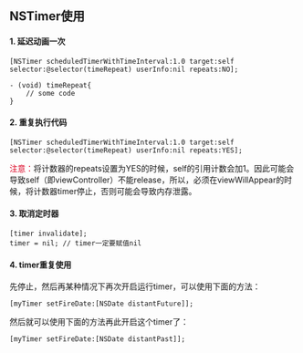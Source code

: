 ## NSTimer使用



#### 1. 延迟动画一次

```objc
[NSTimer scheduledTimerWithTimeInterval:1.0 target:self selector:@selector(timeRepeat) userInfo:nil repeats:NO];

- (void) timeRepeat{
    // some code
}
```

#### 2. 重复执行代码

```objc
[NSTimer scheduledTimerWithTimeInterval:1.0 target:self selector:@selector(timeRepeat) userInfo:nil repeats:YES];
```
<span style="color:#db0424">注意：</span>将计数器的repeats设置为YES的时候，self的引用计数会加1。因此可能会导致self（即viewController）不能release，所以，必须在viewWillAppear的时候，将计数器timer停止，否则可能会导致内存泄露。

#### 3. 取消定时器

```objc
[timer invalidate];
timer = nil; // timer一定要赋值nil
```

#### 4. timer重复使用

先停止，然后再某种情况下再次开启运行timer，可以使用下面的方法：

```objc
[myTimer setFireDate:[NSDate distantFuture]];
```
然后就可以使用下面的方法再此开启这个timer了：

```objc
[myTimer setFireDate:[NSDate distantPast]];
```


